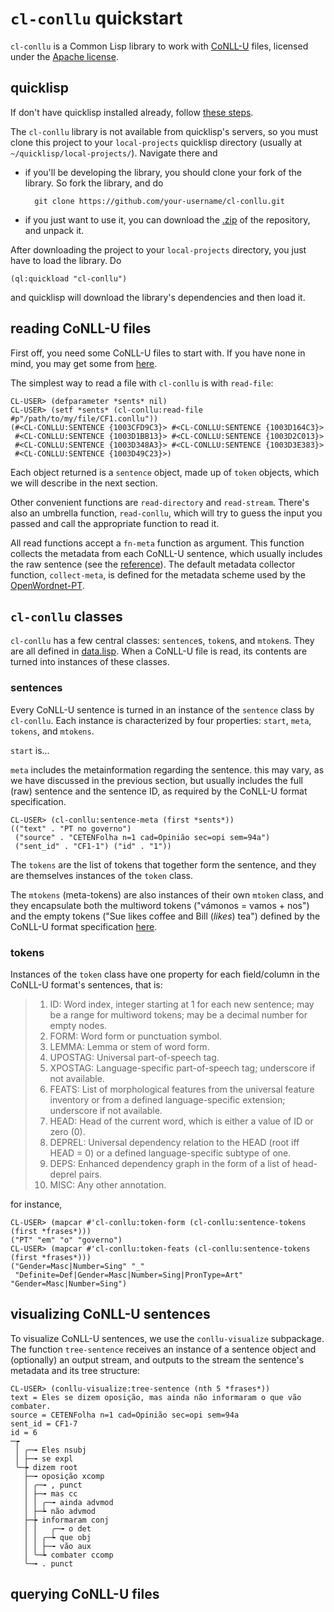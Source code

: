 # `cl-conllu` quickstart

<!-- a biblioteca funciona em outras implementações além de sbcl? -->

`cl-conllu` is a Common Lisp library to work with
[CoNLL-U](http://universaldependencies.org/format.html "CoNLL-U format specification")
files, licensed under the 
[Apache license](http://www.apache.org/licenses/LICENSE-2.0).

## quicklisp

If don't have quicklisp installed already,
follow [these steps](https://www.quicklisp.org/beta/#installation).

The `cl-conllu` library is not available from quicklisp's servers, so
you must clone this project to your `local-projects` quicklisp
directory (usually at `~/quicklisp/local-projects/`). Navigate there
and

- if you'll be developing the library, you should clone your fork of
  the library. So fork the library, and do
  
		git clone https://github.com/your-username/cl-conllu.git

- if you just want to use it, you can download
  the [.zip](https://github.com/own-pt/cl-conllu/archive/master.zip)
  of the repository, and unpack it.

After downloading the project to your `local-projects` directory, you
just have to load the library. Do

	(ql:quickload "cl-conllu")

and quicklisp will download the library's dependencies and then load it.

## reading CoNLL-U files

First off, you need some CoNLL-U files to start with. If you have none
in mind, you may get some from
[here](https://github.com/own-pt/bosque-UD/tree/master/documents).

The simplest way to read a file with `cl-conllu` is with `read-file`:

``` common-lisp
CL-USER> (defparameter *sents* nil)
CL-USER> (setf *sents* (cl-conllu:read-file #p"/path/to/my/file/CF1.conllu"))
(#<CL-CONLLU:SENTENCE {1003CFD9C3}> #<CL-CONLLU:SENTENCE {1003D164C3}>
 #<CL-CONLLU:SENTENCE {1003D1BB13}> #<CL-CONLLU:SENTENCE {1003D2C013}>
 #<CL-CONLLU:SENTENCE {1003D348A3}> #<CL-CONLLU:SENTENCE {1003D3E383}>
 #<CL-CONLLU:SENTENCE {1003D49C23}>)
```

Each object returned is a `sentence` object, made up of `token`
objects, which we will describe in the next section.

Other convenient functions are `read-directory` and
`read-stream`. There's also an umbrella function, `read-conllu`, which
will try to guess the input you passed and call the appropriate
function to read it.

All read functions accept a `fn-meta` function as argument. This
function collects the metadata from each CoNLL-U sentence, which
usually includes the raw sentence (see
the [reference](http://universaldependencies.org/format.html)). The
default metadata collector function, `collect-meta`, is defined for
the metadata scheme used by the 
[OpenWordnet-PT](http://wnpt.brlcloud.com/wn/).

## `cl-conllu` classes

`cl-conllu` has a few central classes: `sentence`s, `token`s, and
`mtoken`s. They are all defined in
[data.lisp](https://github.com/own-pt/cl-conllu/blob/master/data.lisp). 
When a CoNLL-U file is read, its contents are turned into instances of
these classes.

### sentences

Every CoNLL-U sentence is turned in an instance of the `sentence`
class by `cl-conllu`. Each instance is characterized by four
properties: `start`, `meta`, `tokens`, and `mtokens`.  <!-- why is
start included if it's always 1? (right? wrong. what is it??) -->

`start` is...
 
`meta` includes the metainformation regarding the sentence. this may
vary, as we have discussed in the previous section, but usually
includes the full (raw) sentence and the sentence ID, as required by
the CoNLL-U format specification.

``` common-lisp
CL-USER> (cl-conllu:sentence-meta (first *sents*))
(("text" . "PT no governo")
 ("source" . "CETENFolha n=1 cad=Opinião sec=opi sem=94a")
 ("sent_id" . "CF1-1") ("id" . "1"))
```

The `tokens` are the list of tokens that together form the sentence,
and they are themselves instances of the `token` class.

The `mtokens` (meta-tokens) are also instances of their own `mtoken`
class, and they encapsulate both the multiword tokens ("vámonos =
vamos + nos") and the empty tokens ("Sue likes coffee and Bill
(*likes*) tea") defined by the CoNLL-U format specification
[here](http://universaldependencies.org/format.html#words-tokens-and-empty-nodes).

### tokens

Instances of the `token` class have one property for each field/column
in the CoNLL-U format's sentences, that is:

> 1. ID: Word index, integer starting at 1 for each new sentence; may be
>    a range for multiword tokens; may be a decimal number for empty
>    nodes.
> 2. FORM: Word form or punctuation symbol.
> 3. LEMMA: Lemma or stem of word form.
> 4. UPOSTAG: Universal part-of-speech tag.
> 5. XPOSTAG: Language-specific part-of-speech tag; underscore if not
>    available.
> 6. FEATS: List of morphological features from the universal feature
>    inventory or from a defined language-specific extension; underscore
>    if not available.
> 7. HEAD: Head of the current word, which is either a value of ID or
>    zero (0).
> 8. DEPREL: Universal dependency relation to the HEAD (root iff HEAD = 0)
>    or a defined language-specific subtype of one.
> 9. DEPS: Enhanced dependency graph in the form of a list of
>    head-deprel pairs.
> 10. MISC: Any other annotation.

for instance,

``` common-lisp
CL-USER> (mapcar #'cl-conllu:token-form (cl-conllu:sentence-tokens (first *frases*)))
("PT" "em" "o" "governo")
CL-USER> (mapcar #'cl-conllu:token-feats (cl-conllu:sentence-tokens (first *frases*)))
("Gender=Masc|Number=Sing" "_"
 "Definite=Def|Gender=Masc|Number=Sing|PronType=Art" "Gender=Masc|Number=Sing")
```

## visualizing CoNLL-U sentences

To visualize CoNLL-U sentences, we use the `conllu-visualize`
subpackage. The function `tree-sentence` receives an instance of a
sentence object and (optionally) an output stream, and outputs to the
stream the sentence's metadata and its tree structure:

``` common-lisp
CL-USER> (conllu-visualize:tree-sentence (nth 5 *frases*))
text = Eles se dizem oposição, mas ainda não informaram o que vão combater.
source = CETENFolha n=1 cad=Opinião sec=opi sem=94a
sent_id = CF1-7
id = 6
─┮ 
 │ ╭─╼ Eles nsubj 
 │ ├─╼ se expl 
 ╰─┾ dizem root 
   ├─╼ oposição xcomp 
   │ ╭─╼ , punct 
   │ ├─╼ mas cc 
   │ │ ╭─╼ ainda advmod 
   │ ├─┶ não advmod 
   ├─┾ informaram conj 
   │ │   ╭─╼ o det 
   │ │ ╭─┶ que obj 
   │ │ ├─╼ vão aux 
   │ ╰─┶ combater ccomp 
   ╰─╼ . punct 
```

## querying CoNLL-U files

